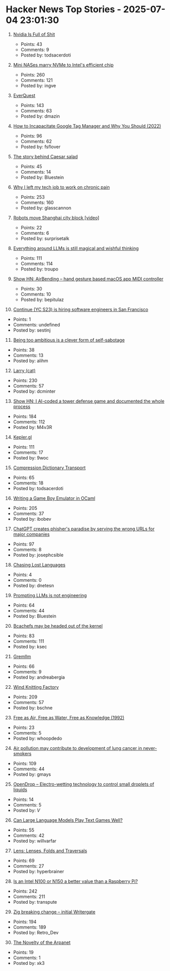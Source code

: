 # Hacker News Top Stories - 2025-07-04 23:01:30

1. [Nvidia Is Full of Shit](https://blog.sebin-nyshkim.net/posts/nvidia-is-full-of-shit/)
   - Points: 43
   - Comments: 9
   - Posted by: todsacerdoti

2. [Mini NASes marry NVMe to Intel's efficient chip](https://www.jeffgeerling.com/blog/2025/mini-nases-marry-nvme-intels-efficient-chip)
   - Points: 260
   - Comments: 121
   - Posted by: ingve

3. [EverQuest](https://www.filfre.net/2025/07/everquest/)
   - Points: 143
   - Comments: 63
   - Posted by: dmazin

4. [How to Incapacitate Google Tag Manager and Why You Should (2022)](https://backlit.neocities.org/incapacitate-google-tag-manager)
   - Points: 96
   - Comments: 62
   - Posted by: fsflover

5. [The story behind Caesar salad](https://www.nationalgeographic.com/travel/article/story-behind-caesar-salad)
   - Points: 45
   - Comments: 14
   - Posted by: Bluestein

6. [Why I left my tech job to work on chronic pain](https://sailhealth.substack.com/p/why-i-left-my-tech-job-to-work-on)
   - Points: 253
   - Comments: 160
   - Posted by: glasscannon

7. [Robots move Shanghai city block [video]](https://www.youtube.com/watch?v=7ZccC9BnT8k)
   - Points: 22
   - Comments: 6
   - Posted by: surprisetalk

8. [Everything around LLMs is still magical and wishful thinking](https://dmitriid.com/everything-around-llms-is-still-magical-and-wishful-thinking)
   - Points: 111
   - Comments: 114
   - Posted by: troupo

9. [Show HN: AirBending – hand gesture based macOS app MIDI controller](https://www.nanassound.com/products/software/airbending)
   - Points: 30
   - Comments: 10
   - Posted by: bepitulaz

10. [Continue (YC S23) is hiring software engineers in San Francisco](https://www.ycombinator.com/companies/continue/jobs)
   - Points: 1
   - Comments: undefined
   - Posted by: sestinj

11. [Being too ambitious is a clever form of self-sabotage](https://maalvika.substack.com/p/being-too-ambitious-is-a-clever-form)
   - Points: 38
   - Comments: 13
   - Posted by: alihm

12. [Larry (cat)](https://en.wikipedia.org/wiki/Larry_(cat))
   - Points: 230
   - Comments: 57
   - Posted by: dcminter

13. [Show HN: I AI-coded a tower defense game and documented the whole process](https://github.com/maciej-trebacz/tower-of-time-game)
   - Points: 184
   - Comments: 112
   - Posted by: M4v3R

14. [Kepler.gl](https://kepler.gl/)
   - Points: 111
   - Comments: 17
   - Posted by: 9woc

15. [Compression Dictionary Transport](https://developer.mozilla.org/en-US/docs/Web/HTTP/Guides/Compression_dictionary_transport)
   - Points: 65
   - Comments: 18
   - Posted by: todsacerdoti

16. [Writing a Game Boy Emulator in OCaml](https://linoscope.github.io/writing-a-game-boy-emulator-in-ocaml/)
   - Points: 205
   - Comments: 37
   - Posted by: ibobev

17. [ChatGPT creates phisher's paradise by serving the wrong URLs for major companies](https://www.theregister.com/2025/07/03/ai_phishing_websites/)
   - Points: 97
   - Comments: 8
   - Posted by: josephcsible

18. [Chasing Lost Languages](https://nautil.us/chasing-lost-languages-1221167/)
   - Points: 4
   - Comments: 0
   - Posted by: dnetesn

19. [Prompting LLMs is not engineering](https://dmitriid.com/prompting-llms-is-not-engineering)
   - Points: 64
   - Comments: 44
   - Posted by: Bluestein

20. [Bcachefs may be headed out of the kernel](https://lwn.net/Articles/1027289/)
   - Points: 83
   - Comments: 111
   - Posted by: ksec

21. [Gremllm](https://github.com/awwaiid/gremllm)
   - Points: 66
   - Comments: 9
   - Posted by: andreabergia

22. [Wind Knitting Factory](https://www.merelkarhof.nl/work/wind-knitting-factory)
   - Points: 209
   - Comments: 57
   - Posted by: bschne

23. [Free as Air, Free as Water, Free as Knowledge (1992)](http://bactra.org/Sterling/Free_as_the_Air_Free_as_Water_Free_as_Knowledge.html)
   - Points: 23
   - Comments: 5
   - Posted by: whoopdedo

24. [Air pollution may contribute to development of lung cancer in never-smokers](https://today.ucsd.edu/story/air-pollution-may-contribute-to-development-of-lung-cancer-in-never-smokers-new-study-finds)
   - Points: 109
   - Comments: 44
   - Posted by: gmays

25. [OpenDrop – Electro-wetting technology to control small droplets of liquids](https://gaudishop.ch/index.php/product-category/opendrop/)
   - Points: 14
   - Comments: 5
   - Posted by: _V_

26. [Can Large Language Models Play Text Games Well?](https://arxiv.org/abs/2304.02868)
   - Points: 55
   - Comments: 42
   - Posted by: willvarfar

27. [Lens: Lenses, Folds and Traversals](https://hackage.haskell.org/package/lens)
   - Points: 69
   - Comments: 27
   - Posted by: hyperbrainer

28. [Is an Intel N100 or N150 a better value than a Raspberry Pi?](https://www.jeffgeerling.com/blog/2025/intel-n100-better-value-raspberry-pi)
   - Points: 242
   - Comments: 211
   - Posted by: transpute

29. [Zig breaking change – initial Writergate](https://github.com/ziglang/zig/pull/24329)
   - Points: 194
   - Comments: 189
   - Posted by: Retro_Dev

30. [The Novelty of the Arpanet](https://twobithistory.org/2021/02/07/arpanet.html)
   - Points: 19
   - Comments: 1
   - Posted by: xk3

